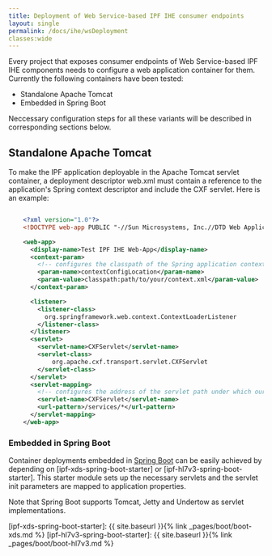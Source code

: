 ```yaml
---
title: Deployment of Web Service-based IPF IHE consumer endpoints
layout: single
permalink: /docs/ihe/wsDeployment
classes:wide
---
```


Every project that exposes consumer endpoints of Web Service-based IPF IHE components needs to configure a web application
container for them. Currently the following containers have been tested:

* Standalone Apache Tomcat
* Embedded in Spring Boot

Neccessary configuration steps for all these variants will be described in corresponding sections below.

## Standalone Apache Tomcat

To make the IPF application deployable in the Apache Tomcat servlet container, a deployment descriptor web.xml
must contain a reference to the application's Spring context descriptor and include the CXF servlet.
Here is an example:

```xml

    <?xml version="1.0"?>
    <!DOCTYPE web-app PUBLIC "-//Sun Microsystems, Inc.//DTD Web Application 3.0//EN">

    <web-app>
      <display-name>Test IPF IHE Web-App</display-name>
      <context-param>
        <!-- configures the classpath of the Spring application context -->
        <param-name>contextConfigLocation</param-name>
        <param-value>classpath:path/to/your/context.xml</param-value>
      </context-param>

      <listener>
        <listener-class>
          org.springframework.web.context.ContextLoaderListener
        </listener-class>
      </listener>
      <servlet>
        <servlet-name>CXFServlet</servlet-name>
        <servlet-class>
            org.apache.cxf.transport.servlet.CXFServlet
        </servlet-class>
      </servlet>
      <servlet-mapping>
        <!-- configures the address of the servlet path under which our web services are published -->
        <servlet-name>CXFServlet</servlet-name>
        <url-pattern>/services/*</url-pattern>
      </servlet-mapping>
    </web-app>

```


### Embedded in Spring Boot

Container deployments embedded in [Spring Boot](https://docs.spring.io/spring-boot/docs/current/reference/html/howto-embedded-servlet-containers.html)
can be easily achieved by depending on [ipf-xds-spring-boot-starter] or [ipf-hl7v3-spring-boot-starter].
This starter module sets up the necessary servlets and the servlet init parameters are mapped to application properties.

Note that Spring Boot supports Tomcat, Jetty and Undertow as servlet implementations.

 
[ipf-xds-spring-boot-starter]: {{ site.baseurl }}{% link _pages/boot/boot-xds.md %}
[ipf-hl7v3-spring-boot-starter]: {{ site.baseurl }}{% link _pages/boot/boot-hl7v3.md %}